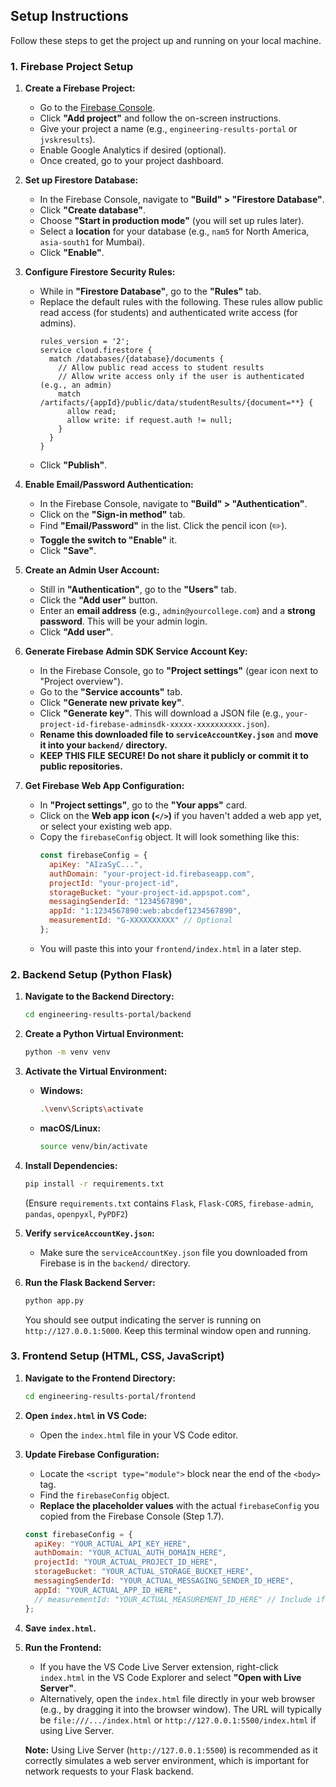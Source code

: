 ## Setup Instructions

Follow these steps to get the project up and running on your local machine.

### 1. Firebase Project Setup

1.  **Create a Firebase Project:**
    * Go to the [Firebase Console](https://console.firebase.google.com/).
    * Click **"Add project"** and follow the on-screen instructions.
    * Give your project a name (e.g., `engineering-results-portal` or `jvskresults`).
    * Enable Google Analytics if desired (optional).
    * Once created, go to your project dashboard.

2.  **Set up Firestore Database:**
    * In the Firebase Console, navigate to **"Build" > "Firestore Database"**.
    * Click **"Create database"**.
    * Choose **"Start in production mode"** (you will set up rules later).
    * Select a **location** for your database (e.g., `nam5` for North America, `asia-south1` for Mumbai).
    * Click **"Enable"**.

3.  **Configure Firestore Security Rules:**
    * While in **"Firestore Database"**, go to the **"Rules"** tab.
    * Replace the default rules with the following. These rules allow public read access (for students) and authenticated write access (for admins).
        ```firestore
        rules_version = '2';
        service cloud.firestore {
          match /databases/{database}/documents {
            // Allow public read access to student results
            // Allow write access only if the user is authenticated (e.g., an admin)
            match /artifacts/{appId}/public/data/studentResults/{document=**} {
              allow read;
              allow write: if request.auth != null;
            }
          }
        }
        ```
    * Click **"Publish"**.

4.  **Enable Email/Password Authentication:**
    * In the Firebase Console, navigate to **"Build" > "Authentication"**.
    * Click on the **"Sign-in method"** tab.
    * Find **"Email/Password"** in the list. Click the pencil icon (✏️).
    * **Toggle the switch to "Enable"** it.
    * Click **"Save"**.

5.  **Create an Admin User Account:**
    * Still in **"Authentication"**, go to the **"Users"** tab.
    * Click the **"Add user"** button.
    * Enter an **email address** (e.g., `admin@yourcollege.com`) and a **strong password**. This will be your admin login.
    * Click **"Add user"**.

6.  **Generate Firebase Admin SDK Service Account Key:**
    * In the Firebase Console, go to **"Project settings"** (gear icon next to "Project overview").
    * Go to the **"Service accounts"** tab.
    * Click **"Generate new private key"**.
    * Click **"Generate key"**. This will download a JSON file (e.g., `your-project-id-firebase-adminsdk-xxxxx-xxxxxxxxxx.json`).
    * **Rename this downloaded file to `serviceAccountKey.json`** and **move it into your `backend/` directory.**
    * **KEEP THIS FILE SECURE! Do not share it publicly or commit it to public repositories.**

7.  **Get Firebase Web App Configuration:**
    * In **"Project settings"**, go to the **"Your apps"** card.
    * Click on the **Web app icon (`</>`)** if you haven't added a web app yet, or select your existing web app.
    * Copy the `firebaseConfig` object. It will look something like this:
        ```javascript
        const firebaseConfig = {
          apiKey: "AIzaSyC...",
          authDomain: "your-project-id.firebaseapp.com",
          projectId: "your-project-id",
          storageBucket: "your-project-id.appspot.com",
          messagingSenderId: "1234567890",
          appId: "1:1234567890:web:abcdef1234567890",
          measurementId: "G-XXXXXXXXXX" // Optional
        };
        ```
    * You will paste this into your `frontend/index.html` in a later step.

### 2. Backend Setup (Python Flask)

1.  **Navigate to the Backend Directory:**
    ```bash
    cd engineering-results-portal/backend
    ```

2.  **Create a Python Virtual Environment:**
    ```bash
    python -m venv venv
    ```

3.  **Activate the Virtual Environment:**
    * **Windows:**
        ```bash
        .\venv\Scripts\activate
        ```
    * **macOS/Linux:**
        ```bash
        source venv/bin/activate
        ```

4.  **Install Dependencies:**
    ```bash
    pip install -r requirements.txt
    ```
    (Ensure `requirements.txt` contains `Flask`, `Flask-CORS`, `firebase-admin`, `pandas`, `openpyxl`, `PyPDF2`)

5.  **Verify `serviceAccountKey.json`:**
    * Make sure the `serviceAccountKey.json` file you downloaded from Firebase is in the `backend/` directory.

6.  **Run the Flask Backend Server:**
    ```bash
    python app.py
    ```
    You should see output indicating the server is running on `http://127.0.0.1:5000`. Keep this terminal window open and running.

### 3. Frontend Setup (HTML, CSS, JavaScript)

1.  **Navigate to the Frontend Directory:**
    ```bash
    cd engineering-results-portal/frontend
    ```

2.  **Open `index.html` in VS Code:**
    * Open the `index.html` file in your VS Code editor.

3.  **Update Firebase Configuration:**
    * Locate the `<script type="module">` block near the end of the `<body>` tag.
    * Find the `firebaseConfig` object.
    * **Replace the placeholder values** with the actual `firebaseConfig` you copied from the Firebase Console (Step 1.7).

    ```javascript
    const firebaseConfig = {
      apiKey: "YOUR_ACTUAL_API_KEY_HERE",
      authDomain: "YOUR_ACTUAL_AUTH_DOMAIN_HERE",
      projectId: "YOUR_ACTUAL_PROJECT_ID_HERE",
      storageBucket: "YOUR_ACTUAL_STORAGE_BUCKET_HERE",
      messagingSenderId: "YOUR_ACTUAL_MESSAGING_SENDER_ID_HERE",
      appId: "YOUR_ACTUAL_APP_ID_HERE",
      // measurementId: "YOUR_ACTUAL_MEASUREMENT_ID_HERE" // Include if present
    };
    ```

4.  **Save `index.html`.**

5.  **Run the Frontend:**
    * If you have the VS Code Live Server extension, right-click `index.html` in the VS Code Explorer and select **"Open with Live Server"**.
    * Alternatively, open the `index.html` file directly in your web browser (e.g., by dragging it into the browser window). The URL will typically be `file:///.../index.html` or `http://127.0.0.1:5500/index.html` if using Live Server.

    **Note:** Using Live Server (`http://127.0.0.1:5500`) is recommended as it correctly simulates a web server environment, which is important for network requests to your Flask backend.

```markdown
